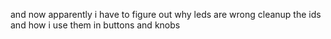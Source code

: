 and now apparently i have to figure out why leds are wrong
cleanup the ids and how i use them in buttons and knobs